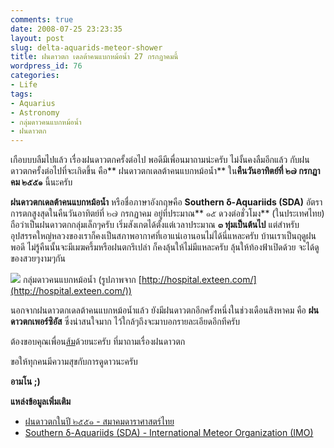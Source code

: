 ```yaml
---
comments: true
date: 2008-07-25 23:23:35
layout: post
slug: delta-aquarids-meteor-shower
title: ฝนดาวตก เดลต้าคนแบกหม้อน้ำ 27 กรกฏาคมนี้
wordpress_id: 76
categories:
- Life
tags:
- Aquarius
- Astronomy
- กลุ่มดาวคนแบกหม้อน้ำ
- ฝนดาวตก
---
```


เกือบบบลืมไปแล้ว เรื่องฝนดาวตกครั้งต่อไป พอดีมีเพื่อนมาถามน่ะครับ ไม่งั้นคงลืมอีกแล้ว กับฝนดาวตกครั้งต่อไปที่จะเกิดขึ้น คือ** ฝนดาวตกเดลต้าคนแบกหม้อน้ำ** ใน**คืนวันอาทิตย์ที่ ๒๗ กรกฏาคม ๒๕๕๑** นี้นะครับ

**ฝนดาวตกเดลต้าคนแบกหม้อน้ำ** หรือชื่อภาษาอังกฤษคือ **Southern δ-Aquariids (SDA)** อัตราการตกสูงสุดในคืนวันอาทิตย์ที่ ๒๗ กรกฏาคม อยู่ที่ประมาณ** ๑๕ ดวงต่อชั่วโมง** (ในประเทศไทย) ถือว่าเป็นฝนดาวตกกลุ่มเล็กๆครับ เริ่มสังเกตได้ตั้งแต่เวลาประมาณ **๓ ทุ่มเป็นต้นไป** แต่สำหรับอุปสรรคใหญ่หลวงของเราก็คงเป็นสภาพอากาศที่เอาแน่เอานอนไม่ได้นี่แหละครับ บ้านเราเป็นฤดูฝนพอดี ไม่รู้คืนนั้นจะมีเมฆครึ้มหรือฝนตกรึเปล่า ก็คงลุ้นให้ไม่มีแหละครับ ลุ้นให้ท้องฟ้าเปิดด้วย จะได้ดูของสวยๆงามๆกัน

![](http://hospital.exteen.com/images/ms003/z11_500.jpg) กลุ่มดาวคนแบกหม้อน้ำ (รูปภาพจาก [http://hospital.exteen.com/](http://hospital.exteen.com/))

นอกจากฝนดาวตกเดลต้าคนแบกหม้อน้ำแล้ว ยังมีฝนดาวตกอีกครั้งหนึ่งในช่วงเดือนสิงหาคม คือ **ฝนดาวตกเพอร์ซิอัส** ซึ่งน่าสนใจมาก ไว้ใกล้ๆถึงจะมาบอกรายละเอียดอีกทีครับ

ต้องขอบคุณเพื่อน[ส้ม](http://spongiizom.spaces.live.com/)ด้วยนะครับ ที่มาถามเรื่องฝนดาวตก

ขอให้ทุกคนมีความสุขกับการดูดาวนะครับ

**อามโน
;)**

**แหล่งข้อมูลเพิ่มเติม**

  * [ฝนดาวตกในปี ๒๕๕๑ - สมาคมดาราศาสตร์ไทย](http://thaiastro.nectec.or.th/skyevnt/meteors/2008meteors.html)
  * [Southern δ-Aquariids (SDA) - International Meteor Organization (IMO)](http://www.imo.net/calendar/2008#sda)
